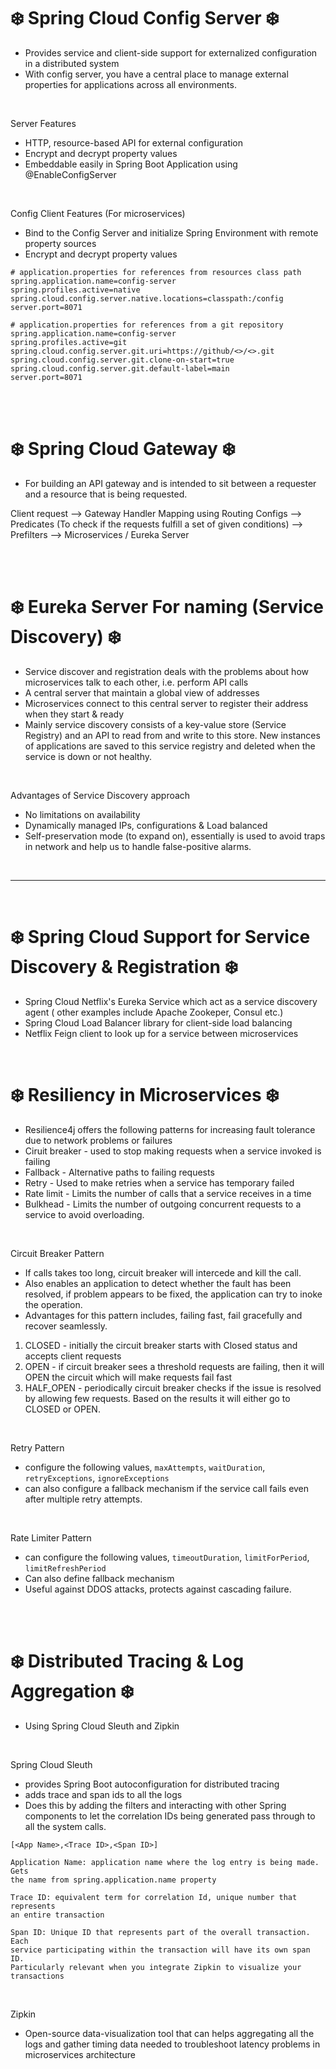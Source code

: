 # :snowflake: Spring Cloud Config Server :snowflake:

- Provides service and client-side support for externalized configuration in a
  distributed system
- With config server, you have a central place to manage external properties for
  applications across all environments.

<br>

Server Features

- HTTP, resource-based API for external configuration
- Encrypt and decrypt property values
- Embeddable easily in Spring Boot Application using @EnableConfigServer

<br>

Config Client Features (For microservices)

- Bind to the Config Server and initialize Spring Environment with remote
  property sources
- Encrypt and decrypt property values

```
# application.properties for references from resources class path
spring.application.name=config-server
spring.profiles.active=native
spring.cloud.config.server.native.locations=classpath:/config
server.port=8071

# application.properties for references from a git repository
spring.application.name=config-server
spring.profiles.active=git
spring.cloud.config.server.git.uri=https://github/<>/<>.git
spring.cloud.config.server.git.clone-on-start=true
spring.cloud.config.server.git.default-label=main
server.port=8071

```

<br>
<br>

# :snowflake: Spring Cloud Gateway :snowflake:

- For building an API gateway and is intended to sit between a requester and a
  resource that is being requested.

Client request --> Gateway Handler Mapping using Routing Configs -->
Predicates (To check if the requests fulfill a set of given conditions) -->
Prefilters --> Microservices / Eureka Server

<br>
<br>

# :snowflake: Eureka Server For naming (Service Discovery) :snowflake:

- Service discover and registration deals with the problems about how
  microservices talk to each other, i.e. perform API calls
- A central server that maintain a global view of addresses
- Microservices connect to this central server to register their address when
  they start & ready
- Mainly service discovery consists of a key-value store (Service Registry)
  and an API to read from and write to this store. New instances of applications
  are saved to this service registry and deleted when the service is down or not
  healthy.

<br>

Advantages of Service Discovery approach

- No limitations on availability
- Dynamically managed IPs, configurations & Load balanced
- Self-preservation mode (to expand on), essentially is used to avoid traps in
  network and help us to handle false-positive alarms.

<br>
<hr>
<br>

# :snowflake: Spring Cloud Support for Service Discovery & Registration :snowflake:

- Spring Cloud Netflix's Eureka Service which act as a service discovery agent (
  other examples include Apache Zookeper, Consul etc.)
- Spring Cloud Load Balancer library for client-side load balancing
- Netflix Feign client to look up for a service between microservices

<br>

# :snowflake: Resiliency in Microservices :snowflake:

- Resilience4j offers the following patterns for increasing fault tolerance due
  to network problems or failures
- Ciruit breaker - used to stop making requests when a service invoked is
  failing
- Fallback - Alternative paths to failing requests
- Retry - Used to make retries when a service has temporary failed
- Rate limit - Limits the number of calls that a service receives in a time
- Bulkhead - Limits the number of outgoing concurrent requests to a service to
  avoid overloading.

<br>

Circuit Breaker Pattern

- If calls takes too long, circuit breaker will intercede and kill the call.
- Also enables an application to detect whether the fault has been resolved, if
  problem appears to be fixed, the application can try to inoke the operation.
- Advantages for this pattern includes, failing fast, fail gracefully and
  recover seamlessly.

1. CLOSED - initially the circuit breaker starts with Closed status and accepts
   client requests
2. OPEN - if circuit breaker sees a threshold requests are failing, then it will
   OPEN the circuit which will make requests fail fast
3. HALF_OPEN - periodically circuit breaker checks if the issue is resolved by
   allowing few requests. Based on the results it will either go to CLOSED or
   OPEN.

<br>

Retry Pattern

- configure the following values, `maxAttempts`, `waitDuration`,
  `retryExceptions`, `ignoreExceptions`
- can also configure a fallback mechanism if the service call fails even after
  multiple retry attempts.

<br>

Rate Limiter Pattern

- can configure the following values, `timeoutDuration`, `limitForPeriod`,
  `limitRefreshPeriod`
- Can also define fallback mechanism
- Useful against DDOS attacks, protects against cascading failure.

<br>
<br>

# :snowflake: Distributed Tracing & Log Aggregation :snowflake:

- Using Spring Cloud Sleuth and Zipkin

<br>

Spring Cloud Sleuth

- provides Spring Boot autoconfiguration for distributed tracing
- adds trace and span ids to all the logs
- Does this by adding the filters and interacting with other Spring components
  to let the correlation IDs being generated pass through to all the system
  calls.

```
[<App Name>,<Trace ID>,<Span ID>]

Application Name: application name where the log entry is being made. Gets 
the name from spring.application.name property

Trace ID: equivalent term for correlation Id, unique number that represents 
an entire transaction

Span ID: Unique ID that represents part of the overall transaction. Each 
service participating within the transaction will have its own span ID. 
Particularly relevant when you integrate Zipkin to visualize your transactions

```

<br>

Zipkin

- Open-source data-visualization tool that can helps aggregating all the logs
  and gather timing data needed to troubleshoot latency problems in
  microservices architecture
